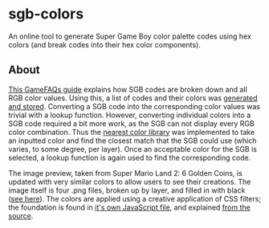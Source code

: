 # sgb-colors
An online tool to generate Super Game Boy color palette codes using hex colors (and break codes into their hex color components).

## About

[This GameFAQs guide](https://gamefaqs.gamespot.com/snes/588731-super-game-boy/faqs/58647) explains how SGB codes are broken down and all RGB color values. Using this, a list of codes and their colors was [generated and stored](js/color.const.js). Converting a SGB code into the corresponding color values was trivial with a lookup function. However, converting individual colors into a SGB code required a bit more work, as the SGB can not display every RGB color combination. Thus the [nearest color library](https://github.com/dtao/nearest-color) was implemented to take an inputted color and find the closest match that the SGB could use (which varies, to some degree, per layer). Once an acceptable color for the SGB is selected, a lookup function is again used to find the corresponding code.

The image preview, taken from Super Mario Land 2: 6 Golden Coins, is updated with very similar colors to allow users to see their creations. The image itself is four .png files, broken up by layer, and filled in with black ([see here](img)). The colors are applied using a creative application of CSS filters; the foundation is found in [it's own JavaScript file](js/color.filter.js), and explained [from the source](https://stackoverflow.com/questions/42966641/how-to-transform-black-into-any-given-color-using-only-css-filters/43960991#43960991).
